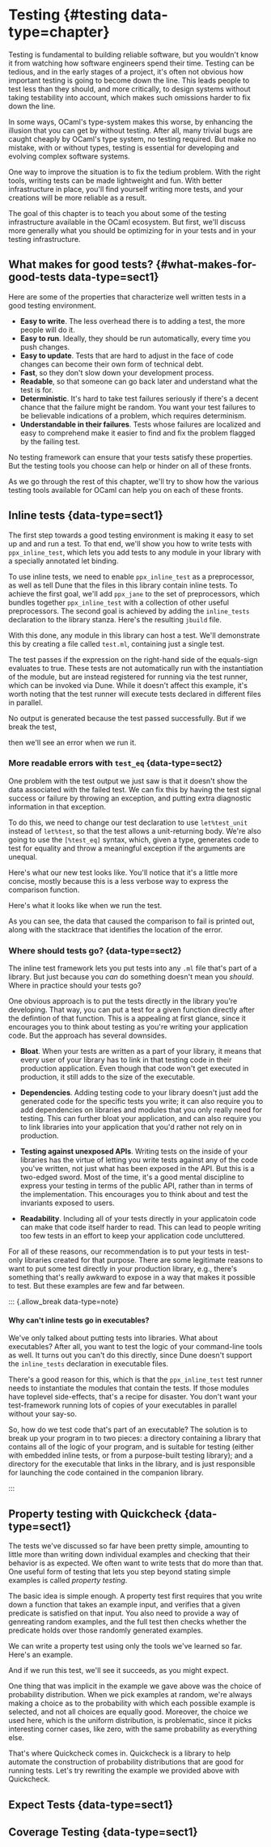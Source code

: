 # Testing {#testing data-type=chapter}

Testing is fundamental to building reliable software, but you wouldn't
know it from watching how software engineers spend their time.
Testing can be tedious, and in the early stages of a project, it's
often not obvious how important testing is going to become down the
line. This leads people to test less than they should, and more
critically, to design systems without taking testability into account,
which makes such omissions harder to fix down the line.

In some ways, OCaml's type-system makes this worse, by enhancing the
illusion that you can get by without testing.  After all, many trivial
bugs are caught cheaply by OCaml's type system, no testing
required. But make no mistake, with or without types, testing is
essential for developing and evolving complex software systems.

One way to improve the situation is to fix the tedium problem. With
the right tools, writing tests can be made lightweight and fun.  With
better infrastructure in place, you'll find yourself writing more
tests, and your creations will be more reliable as a result.

The goal of this chapter is to teach you about some of the testing
infrastructure available in the OCaml ecosystem. But first, we'll
discuss more generally what you should be optimizing for in your tests
and in your testing infrastructure.

## What makes for good tests? {#what-makes-for-good-tests data-type=sect1}

Here are some of the properties that characterize well written tests
in a good testing environment.

- **Easy to write**. The less overhead there is to adding a test, the
  more people will do it.
- **Easy to run**. Ideally, they should be run automatically, every time
  you push changes.
- **Easy to update**. Tests that are hard to adjust in the face of code
  changes can become their own form of technical debt.
- **Fast**, so they don't slow down your development process.
- **Readable**, so that someone can go back later and understand what
  the test is for.
- **Deterministic**. It's hard to take test failures seriously if
  there's a decent chance that the failure might be random.  You want
  your test failures to be believable indications of a problem, which
  requires determinism.
- **Understandable in their failures**. Tests whose failures are localized and easy
  to comprehend make it easier to find and fix the problem flagged by
  the failing test.

No testing framework can ensure that your tests satisfy these
properties. But the testing tools you choose can help or hinder on all
of these fronts.

As we go through the rest of this chapter, we'll try to show how the
various testing tools available for OCaml can help you on each of
these fronts.

## Inline tests {data-type=sect1}

The first step towards a good testing environment is making it easy to
set up and and run a test.  To that end, we'll show you how to write
tests with `ppx_inline_test`, which lets you add tests to any module
in your library with a specially annotated let binding.

To use inline tests, we need to enable `ppx_inline_test` as a
preprocessor, as well as tell Dune that the files in this library
contain inline tests.  To achieve the first goal, we'll add `ppx_jane`
to the set of preprocessors, which bundles together `ppx_inline_test`
with a collection of other useful preprocessors.  The second goal is
achieved by adding the `inline_tests` declaration to the library
stanza. Here's the resulting `jbuild` file.

<link rel="import" href="code/testing/simple_inline_test/jbuild" />

With this done, any module in this library can host a test. We'll
demonstrate this by creating a file called `test.ml`, containing just
a single test.

<link rel="import" href="code/testing/simple_inline_test/test.ml" />

The test passes if the expression on the right-hand side of the
equals-sign evaluates to true.  These tests are not automatically run
with the instantiation of the module, but are instead registered for
running via the test runner, which can be invoked via Dune.  While it
doesn't affect this example, it's worth noting that the test runner
will execute tests declared in different files in parallel.

<link rel="import" href="code/testing/simple_inline_test/run.sh" />

No output is generated because the test passed successfully.
But if we break the test,

<link rel="import" href="code/testing/broken_inline_test/test.ml" />

then we'll see an error when we run it.

<link rel="import" href="code/testing/broken_inline_test/run.sh" />

### More readable errors with `test_eq` {data-type=sect2}

One problem with the test output we just saw is that it doesn't show
the data associated with the failed test.  We can fix this by having
the test signal success or failure by throwing an exception, and
putting extra diagnostic information in that exception.

To do this, we need to change our test declaration to use
`let%test_unit` instead of `let%test`, so that the test allows a
unit-returning body. We're also going to use the `[%test_eq]` syntax,
which, given a type, generates code to test for equality and throw a
meaningful exception if the arguments are unequal.

Here's what our new test looks like. You'll notice that it's a little
more concise, mostly because this is a less verbose way to express the
comparison function.

<link rel="import" href="code/testing/test_eq-inline_test/test.ml" />

Here's what it looks like when we run the test.

<link rel="import" href="code/testing/test_eq-inline_test/run.sh" />

As you can see, the data that caused the comparison to fail is printed
out, along with the stacktrace that identifies the location of the
error.

### Where should tests go? {data-type=sect2}

The inline test framework lets you put tests into any `.ml` file
that's part of a library. But just because you *can* do something
doesn't mean you *should*. Where in practice should your tests go?

One obvious approach is to put the tests directly in the library
you're developing. That way, you can put a test for a given function
directly after the defintion of that function. This is a appealing at
first glance, since it encourages you to think about testing as you're
writing your application code. But the approach has several downsides.

- **Bloat**. When your tests are written as a part of your library, it
  means that every user of your library has to link in that testing
  code in their production application. Even though that code won't
  get executed in production, it still adds to the size of the
  executable.

- **Dependencies**. Adding testing code to your library doesn't just
  add the generated code for the specific tests you write; it can also
  require you to add dependencies on libraries and modules that you
  only really need for testing. This can further bloat your
  application, and can also require you to link libraries into your
  application that you'd rather not rely on in production.

- **Testing against unexposed APIs**. Writing tests on the inside of
  your libraries has the virtue of letting you write tests against any
  of the code you've written, not just what has been exposed in the
  API. But this is a two-edged sword.  Most of the time, it's a good
  mental discipline to express your testing in terms of the public
  API, rather than in terms of the implementation. This encourages you
  to think about and test the invariants exposed to users.

- **Readability**. Including all of your tests directly in your
  applicatoin code can make that code itself harder to read. This can
  lead to people writing too few tests in an effort to keep your
  application code uncluttered.

For all of these reasons, our recommendation is to put your tests in
test-only libraries created for that purpose.  There are some
legitimate reasons to want to put some test directly in your
production library, e.g., there's something that's really awkward to
expose in a way that makes it possible to test. But these examples are
few and far between.

::: {.allow_break data-type=note}
#### Why can't inline tests go in executables?

We've only talked about putting tests into libraries. What about
executables? After all, you want to test the logic of your
command-line tools as well. It turns out you can't do this directly,
since Dune doesn't support the `inline_tests` declaration in
executable files.

There's a good reason for this, which is that the `ppx_inline_test`
test runner needs to instantiate the modules that contain the
tests. If those modules have toplevel side-effects, that's a recipe
for disaster. You don't want your test-framework running lots of
copies of your executables in parallel without your say-so.

So, how do we test code that's part of an executable? The solution is
to break up your program in to two pieces: a directory containing a
library that contains all of the logic of your program, and is
suitable for testing (either with embedded inline tests, or from a
purpose-built testing library); and a directory for the executable
that links in the library, and is just responsible for launching the
code contained in the companion library.

:::

## Property testing with Quickcheck {data-type=sect1}

The tests we've discussed so far have been pretty simple, amounting to
little more than writing down individual examples and checking that
their behavior is as expected.  We often want to write tests that do
more than that. One useful form of testing that lets you step beyond
stating simple examples is called *property testing*.

The basic idea is simple enough. A property test first requires that
you write down a function that takes an example input, and verifies
that a given predicate is satisfied on that input.  You also need to
provide a way of genreating random examples, and the full test then
checks whether the predicate holds over those randomly generated
examples.

We can write a property test using only the tools we've learned so
far.  Here's an example.

<link rel="import" href="code/testing/manual_property_test/test.ml" />

And if we run this test, we'll see it succeeds, as you might expect.

<link rel="import" href="code/testing/manual_property_test/run.sh" />

One thing that was implicit in the example we gave above was the
choice of probability distribution. When we pick examples at random,
we're always making a choice as to the probability with which each
possible example is selected, and not all choices are equally
good.  Moreover, the choice we used here, which is the uniform
distribution, is problematic, since it picks interesting corner cases,
like zero, with the same probability as everything else.

That's where Quickcheck comes in. Quickcheck is a library to help
automate the construction of probability distributions that are good
for running tests. Let's try rewriting the example we provided above
with Quickcheck.

<link rel="import" href="code/testing/quickcheck_property_test/test.ml" />

<link rel="import" href="code/testing/quickcheck_property_test/run.sh" />

## Expect Tests {data-type=sect1}




## Coverage Testing {data-type=sect1}
